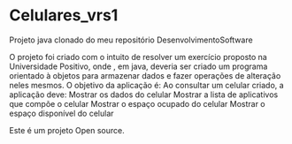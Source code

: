# Celulares_vrs1
Projeto java clonado do meu repositório DesenvolvimentoSoftware

 O projeto foi criado com o intuito de resolver um exercício proposto na Universidade Positivo, onde , 
em java, deveria ser criado um programa orientado à objetos para armazenar dados e fazer operações de alteração neles mesmos.
 O objetivo da aplicação é:
Ao consultar um celular criado, a aplicação deve:
Mostrar os dados do celular
Mostrar a lista de aplicativos que compõe o celular
Mostrar o espaço ocupado do celular
Mostrar o espaço disponível do celular

 Este é um projeto Open source.
